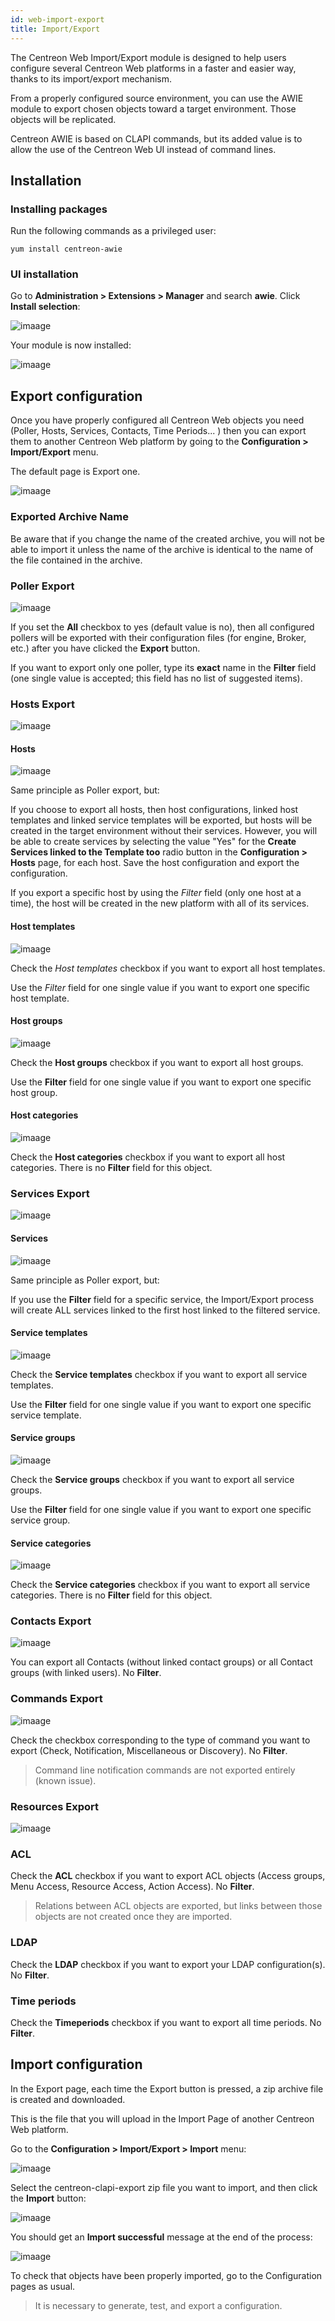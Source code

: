 ```yaml
---
id: web-import-export
title: Import/Export
---
```


The Centreon Web Import/Export module is designed to help users configure
several Centreon Web platforms in a faster and easier way, thanks to its
import/export mechanism.

From a properly configured source environment, you can use the AWIE module to
export chosen objects toward a target environment. Those objects will be
replicated.

Centreon AWIE is based on CLAPI commands, but its added value is to allow the use of
the Centreon Web UI instead of command lines.

## Installation

### Installing packages

Run the following commands as a privileged user:

``` shell
yum install centreon-awie
```

### UI installation

Go to **Administration > Extensions > Manager** and search **awie**. Click 
**Install selection**:

![imaage](../assets/configuration/awie/install_01.png)

Your module is now installed:

![imaage](../assets/configuration/awie/install_02.png)

## Export configuration

Once you have properly configured all Centreon Web objects you need (Poller,
Hosts, Services, Contacts, Time Periods... ) then you can export them to
another Centreon Web platform by going to the **Configuration > Import/Export**
menu.

The default page is Export one.

![imaage](../assets/configuration/awie/exportdefault.png)

### Exported Archive Name

Be aware that if you change the name of the created archive, you will not be
able to import it unless the name of the archive is identical to the name of the
file contained in the archive.

### Poller Export

![imaage](../assets/configuration/awie/poller.png)

If you set the **All** checkbox to yes (default value is no), then all
configured pollers will be exported with their configuration files (for engine,
Broker, etc.) after you have clicked the **Export** button.

If you want to export only one poller, type its **exact** name in the **Filter**
field (one single value is accepted; this field has no list of suggested items).

### Hosts Export

![imaage](../assets/configuration/awie/hostsetc.png)

#### Hosts

![imaage](../assets/configuration/awie/hosts.png)

Same principle as Poller export, but:

If you choose to export all hosts, then host configurations, linked host
templates and linked service templates will be exported, but hosts will be
created in the target environment without their services. However, you will be able
to create services by selecting the value "Yes" for the **Create Services linked to
the Template too** radio button in the **Configuration > Hosts** page, for each
host. Save the host configuration and export the configuration.

If you export a specific host by using the *Filter* field (only one host at a
time), the host will be created in the new platform with all of its
services.

#### Host templates

![imaage](../assets/configuration/awie/hoststemplates.png)

Check the *Host templates* checkbox if you want to export all host templates.

Use the *Filter* field for one single value if you want to export one specific
host template.

#### Host groups

![imaage](../assets/configuration/awie/hostgroups.png)

Check the **Host groups** checkbox if you want to export all host groups.

Use the **Filter** field for one single value if you want to export one specific
host group.

#### Host categories

![imaage](../assets/configuration/awie/hostscat.png)

Check the **Host categories** checkbox if you want to export all host
categories. There is no **Filter** field for this object.

### Services Export

![imaage](../assets/configuration/awie/servicesetc.png)

#### Services

![imaage](../assets/configuration/awie/services.png)

Same principle as Poller export, but:

If you use the **Filter** field for a specific service, the Import/Export process
will create ALL services linked to the first host linked to the filtered
service.

#### Service templates

![imaage](../assets/configuration/awie/servicestemplates.png)

Check the **Service templates** checkbox if you want to export all service
templates.

Use the **Filter** field for one single value if you want to export one specific
service template.

#### Service groups

![imaage](../assets/configuration/awie/servicegroups.png)

Check the **Service groups** checkbox if you want to export all service groups.

Use the **Filter** field for one single value if you want to export one specific
service group.

#### Service categories

![imaage](../assets/configuration/awie/servicescat.png)

Check the **Service categories** checkbox if you want to export all service
categories. There is no **Filter** field for this object.

### Contacts Export

![imaage](../assets/configuration/awie/contacts.png)

You can export all Contacts (without linked contact groups) or all Contact
groups (with linked users). No **Filter**.

### Commands Export

![imaage](../assets/configuration/awie/commands.png)

Check the checkbox corresponding to the type of command you want to export
(Check, Notification, Miscellaneous or Discovery). No **Filter**.

> Command line notification commands are not exported entirely (known issue).

### Resources Export

![imaage](../assets/configuration/awie/resources.png)

### ACL

Check the **ACL** checkbox if you want to export ACL objects (Access groups,
Menu Access, Resource Access, Action Access). No **Filter**.

> Relations between ACL objects are exported, but links between those 
> objects are not created once they are imported.

### LDAP

Check the **LDAP** checkbox if you want to export your LDAP configuration(s).
No **Filter**.

### Time periods

Check the **Timeperiods** checkbox if you want to export all time periods. No
**Filter**.

## Import configuration

In the Export page, each time the Export button is pressed, a zip archive
file is created and downloaded.

This is the file that you will upload in the Import Page of another Centreon Web
platform.

Go to the **Configuration > Import/Export > Import** menu:

![imaage](../assets/configuration/awie/Import.png)

Select the centreon-clapi-export zip file you want to import, and then click the
**Import** button:

![imaage](../assets/configuration/awie/zipfileuploaded.png)

You should get an **Import successful** message at the end of the process:

![imaage](../assets/configuration/awie/success.png)

To check that objects have been properly imported, go to the Configuration pages as
usual.

> It is necessary to generate, test, and export a configuration.
